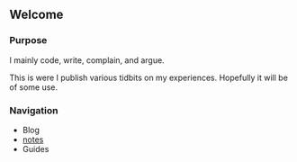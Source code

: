 ## Welcome

### Purpose
I mainly code, write, complain, and argue.

This is were I publish various tidbits on my experiences. 
Hopefully it will be of some use.

### Navigation
- Blog
- [notes](notes)
- Guides
